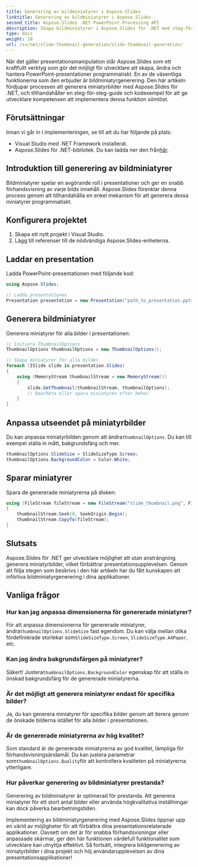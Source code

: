 ```yaml
---
title: Generering av bildminiatyrer i Aspose.Slides
linktitle: Generering av bildminiatyrer i Aspose.Slides
second_title: Aspose.Slides .NET PowerPoint Processing API
description: Skapa bildminiatyrer i Aspose.Slides för .NET med steg-för-steg-guide och kodexempel. Anpassa utseendet och spara miniatyrer. Förbättra presentationsförhandsvisningar.
type: docs
weight: 10
url: /sv/net/slide-thumbnail-generation/slide-thumbnail-generation/
---
```


När det gäller presentationsmanipulation står Aspose.Slides som ett kraftfullt verktyg som gör det möjligt för utvecklare att skapa, ändra och hantera PowerPoint-presentationer programmatiskt. En av de väsentliga funktionerna som den erbjuder är bildminiatyrgenerering. Den här artikeln fördjupar processen att generera miniatyrbilder med Aspose.Slides för .NET, och tillhandahåller en steg-för-steg-guide och kodexempel för att ge utvecklare kompetensen att implementera denna funktion sömlöst.

## Förutsättningar

Innan vi går in i implementeringen, se till att du har följande på plats:

- Visual Studio med .NET Framework installerat.
-  Aspose.Slides för .NET-bibliotek. Du kan ladda ner den från[här](https://releases.aspose.com/slides/net/).

## Introduktion till generering av bildminiatyrer

Bildminiatyrer spelar en avgörande roll i presentationer och ger en snabb förhandsvisning av varje bilds innehåll. Aspose.Slides förenklar denna process genom att tillhandahålla en enkel mekanism för att generera dessa miniatyrer programmatiskt.

## Konfigurera projektet

1. Skapa ett nytt projekt i Visual Studio.
2. Lägg till referenser till de nödvändiga Aspose.Slides-enheterna.

## Laddar en presentation

Ladda PowerPoint-presentationen med följande kod:

```csharp
using Aspose.Slides;

// Ladda presentationen
Presentation presentation = new Presentation("path_to_presentation.pptx");
```

## Generera bildminiatyrer

Generera miniatyrer för alla bilder i presentationen:

```csharp
// Initiera ThumbnailOptions
ThumbnailOptions thumbnailOptions = new ThumbnailOptions();

// Skapa miniatyrer för alla bilder
foreach (ISlide slide in presentation.Slides)
{
    using (MemoryStream thumbnailStream = new MemoryStream())
    {
        slide.GetThumbnail(thumbnailStream, thumbnailOptions);
        // Bearbeta eller spara miniatyren efter behov
    }
}
```

## Anpassa utseendet på miniatyrbilder

 Du kan anpassa miniatyrbilden genom att ändra`thumbnailOptions`. Du kan till exempel ställa in mått, bakgrundsfärg och mer.

```csharp
thumbnailOptions.SlideSize = SlideSizeType.Screen;
thumbnailOptions.BackgroundColor = Color.White;
```

## Sparar miniatyrer

Spara de genererade miniatyrerna på disken:

```csharp
using (FileStream fileStream = new FileStream("slide_thumbnail.png", FileMode.Create))
{
    thumbnailStream.Seek(0, SeekOrigin.Begin);
    thumbnailStream.CopyTo(fileStream);
}
```

## Slutsats

Aspose.Slides för .NET ger utvecklare möjlighet att utan ansträngning generera miniatyrbilder, vilket förbättrar presentationsupplevelsen. Genom att följa stegen som beskrivs i den här artikeln har du fått kunskapen att införliva bildminiatyrgenerering i dina applikationer.

## Vanliga frågor

### Hur kan jag anpassa dimensionerna för genererade miniatyrer?

 För att anpassa dimensionerna för genererade miniatyrer, ändra`thumbnailOptions.SlideSize` fast egendom. Du kan välja mellan olika fördefinierade storlekar som`SlideSizeType.Screen`, `SlideSizeType.A4Paper`, etc.

### Kan jag ändra bakgrundsfärgen på miniatyrer?

 Säkert! Justera`thumbnailOptions.BackgroundColor` egenskap för att ställa in önskad bakgrundsfärg för de genererade miniatyrerna.

### Är det möjligt att generera miniatyrer endast för specifika bilder?

Ja, du kan generera miniatyrer för specifika bilder genom att iterera genom de önskade bilderna istället för alla bilder i presentationen.

### Är de genererade miniatyrerna av hög kvalitet?

 Som standard är de genererade miniatyrerna av god kvalitet, lämpliga för förhandsvisningsändamål. Du kan justera parametrar som`thumbnailOptions.Quality`för att kontrollera kvaliteten på miniatyrerna ytterligare.

### Hur påverkar generering av bildminiatyrer prestanda?

Generering av bildminiatyrer är optimerad för prestanda. Att generera miniatyrer för ett stort antal bilder eller använda högkvalitativa inställningar kan dock påverka bearbetningstiden.

Implementering av bildminiatyrgenerering med Aspose.Slides öppnar upp en värld av möjligheter för att förbättra dina presentationsrelaterade applikationer. Oavsett om det är för snabba förhandsvisningar eller anpassade skärmar, ger den här funktionen värdefull funktionalitet som utvecklare kan utnyttja effektivt. Så fortsätt, integrera bildgenerering av miniatyrbilder i dina projekt och höj användarupplevelsen av dina presentationsapplikationer!